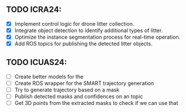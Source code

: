 ## TODO ICRA24:

- [x] Implement control logic for drone litter collection.
- [x] Integrate object detection to identify additional types of litter.
- [x] Optimize the instance segmentation process for real-time operation.
- [x] Add ROS topics for publishing the detected litter objects.

## TODO ICUAS24:

- [ ] Create better models for the 
- [ ] Create ROS wrapper for the SMART trajectory generation
- [ ] Try to generate trajectory based on a mask
- [ ] Publish detected masks and confidences on an topic 
- [ ] Get 3D points from the extracted masks to check if we can use that
